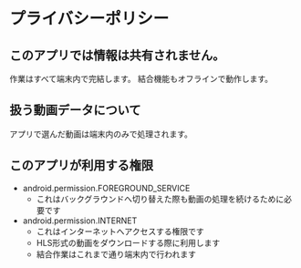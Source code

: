 # プライバシーポリシー

## このアプリでは情報は共有されません。
作業はすべて端末内で完結します。
結合機能もオフラインで動作します。

## 扱う動画データについて
アプリで選んだ動画は端末内のみで処理されます。

## このアプリが利用する権限
- android.permission.FOREGROUND_SERVICE
    - これはバックグラウンドへ切り替えた際も動画の処理を続けるために必要です
- android.permission.INTERNET
    - これはインターネットへアクセスする権限です
    - HLS形式の動画をダウンロードする際に利用します
    - 結合作業はこれまで通り端末内で行われます
